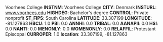 
Voorhees College
**INSTNM**: Voorhees College 
**CITY**: Denmark 
**INSTURL**: www.voorhees.edu 
**HIGHDEG**: Bachelor's degree 
**CONTROL**: Private nonprofit 
**ST_FIPS**: South Carolina 
**LATITUDE**: 33.307199 
**LONGITUDE**: -81.127863 
**HBCU**: 1.0 
**PBI**: 0.0 
**ANNHI**: 0.0 
**TRIBAL**: 0.0 
**AANAPII**: 0.0 
**HSI**: 0.0 
**NANTI**: 0.0 
**MENONLY**: 0.0 
**WOMENONLY**: 0.0 
**RELAFFIL**: Protestant Episcopal 
**CURROPER**: 1.0 
**location**: 33.307199, -81.127863 